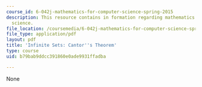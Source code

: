 ```yaml
---
course_id: 6-042j-mathematics-for-computer-science-spring-2015
description: This resource contains in formation regarding mathematics for computer
  science.
file_location: /coursemedia/6-042j-mathematics-for-computer-science-spring-2015/b79bab9ddcc391860e0ade9931ffadba_MIT6_042JS16_CantorsTheo.pdf
file_type: application/pdf
layout: pdf
title: 'Infinite Sets: Cantor''s Theorem'
type: course
uid: b79bab9ddcc391860e0ade9931ffadba

---
```

None